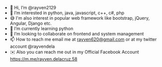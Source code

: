 - 👋 Hi, I’m @rayven2129
- 👀 I’m interested in python, java, javascript, c++, c#, php
- 😅 I'm also interest in popular web framework like bootstrap, jQuery, Angular, Django etc.
- 🌱 I’m currently learning python
- 💞️ I’m looking to collaborate on frontend and system management
- 📫 How to reach me email me at rayven620@gmail.com or at my twitter account @rayvendela
- ✉️ Also you can reach me out in my Official Facebook Account https://m.me/rayven.delacruz.58

<!---
rayven2129/rayven2129 is a ✨ special ✨ repository because its `README.md` (this file) appears on your GitHub profile.
You can click the Preview link to take a look at your changes.
--->
